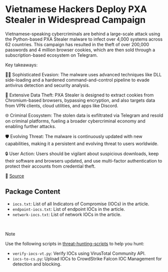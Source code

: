 # Vietnamese Hackers Deploy PXA Stealer in Widespread Campaign

Vietnamese-speaking cybercriminals are behind a large-scale attack using the Python-based PXA Stealer malware to infect over 4,000 systems across 62 countries. This campaign has resulted in the theft of over 200,000 passwords and 4 million browser cookies, which are then sold through a subscription-based ecosystem on Telegram.

Key takeaways:

🕵️‍♂️ Sophisticated Evasion: The malware uses advanced techniques like DLL side-loading and a hardened command-and-control pipeline to evade antivirus detection and security analysis.

🍪 Extensive Data Theft: PXA Stealer is designed to extract cookies from Chromium-based browsers, bypassing encryption, and also targets data from VPN clients, cloud utilities, and apps like Discord.

🌐 Criminal Ecosystem: The stolen data is exfiltrated via Telegram and resold on criminal platforms, fueling a broader cybercriminal economy and enabling further attacks.

🛡️ Evolving Threat: The malware is continuously updated with new capabilities, making it a persistent and evolving threat to users worldwide.

🔒 User Action: Users should be vigilant about suspicious downloads, keep their software and browsers updated, and use multi-factor authentication to protect their accounts from credential theft.


🔗 [Source](https://www.sentinelone.com/labs/ghost-in-the-zip-new-pxa-stealer-and-its-telegram-powered-ecosystem/)

## Package Content

- `iocs.txt`: List of all Indicators of Compromise (IOCs) in the article.
- `endpoint-iocs.txt`: List of endpoint IOCs in the article.
- `network-iocs.txt`: List of network IOCs in the article.
  
<br>

> [!NOTE]
> Use the following scripts in [threat-hunting-scripts](../../threat-hunting-scripts/) to help you hunt:
>
> - `verify-iocs-vt.py`: Verify IOCs using VirusTotal Community API.
> - `iocs-to-cs.py`: Upload IOCs to CrowdStrike Falcon IOC Management for detection and blocking.
